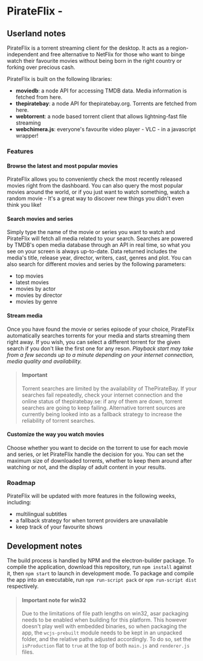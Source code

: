 # PirateFlix - 

## Userland notes

PirateFlix is a torrent streaming client for the desktop. It acts as a region-independent and free alternative to NetFlix for those who want to binge watch their favourite movies without being born in the right country or forking over precious cash.

PirateFlix is built on the following libraries:
- **moviedb**: a node API for accessing TMDB data. Media information is fetched from here.
- **thepiratebay**: a node API for thepiratebay.org. Torrents are fetched from here.
- **webtorrent**: a node based torrent client that allows lightning-fast file streaming
- **webchimera.js**: everyone's favourite video player - VLC - in a javascript wrapper!

### Features

#### Browse the latest and most popular movies

PirateFlix allows you to conveniently check the most recently released movies right from the dashboard. You can also query the most popular movies around the world, or if you just want to watch something, watch a random movie - It's a great way to discover new things you didn't even think you like!

#### Search movies and series

Simply type the name of the movie or series you want to watch and PirateFlix will fetch all media related to your search. Searches are powered by TMDB's open media database through an API in real time, so what you see on your screen is always up-to-date. Data returned includes the media's title, release year, director, writers, cast, genres and plot. You can also search for different movies and series by the following parameters:

- top movies
- latest movies
- movies by actor
- movies by director
- movies by genre

#### Stream media

Once you have found the movie or series episode of your choice, PirateFlix automatically searches torrents for your media and starts streaming them right away. If you wish, you can select a different torrent for the given search if you don't like the first one for any reson. *Playback start may take from a few seconds up to a minute depending on your internet connection, media quality and availability.*

> #### Important
> Torrent searches are limited by the availability of ThePirateBay. If your searches fail repeatedly, check your internet connection and the online status of thepiratebay.se:
> if any of them are down, torrent searches are going to keep failing. Alternative torrent sources are currently being looked into as a fallback strategy to increase the reliability
> of torrent searches.

#### Customize the way you watch movies

Choose whether you want to decide on the torrent to use for each movie and series, or let PirateFlix handle the decision for you. You can set the maximum size of downloaded torrents, whether to keep them around after watching or not, and the display of adult content in your results.

### Roadmap

PirateFlix will be updated with more features in the following weeks, including:

- multilingual subtitles
- a fallback strategy for when torrent providers are unavailable
- keep track of your favourite shows

## Development notes

The build process is handled by NPM and the electron-builder package. To compile the application, download this repository, run `npm install` against it, then `npm start` to launch in development mode. To package and compile the app into an executable, run `npm run-script pack` or `npm run-script dist` respectively.

> #### Important note for win32
> Due to the limitations of file path lengths on win32, asar packaging needs to be enabled when building for this platform. This however doesn't play well with embedded binaries, so when 
> packaging the app, the `wcjs-prebuilt` module needs to be kept in an unpacked folder, and the relative paths adjusted accordingly. To do so, set the `isProduction` flat to `true` at the 
> top of both `main.js` and `renderer.js` files.